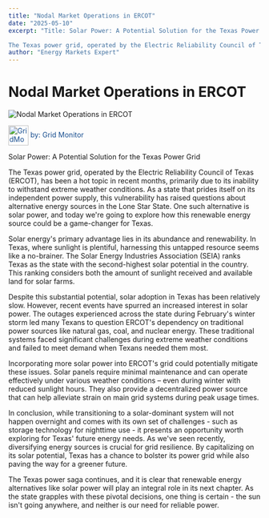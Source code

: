 ```yaml
---
title: "Nodal Market Operations in ERCOT"
date: "2025-05-10"
excerpt: "Title: Solar Power: A Potential Solution for the Texas Power Grid

The Texas power grid, operated by the Electric Reliability Council of Texas (ERC..."
author: "Energy Markets Expert"
---
```


# Nodal Market Operations in ERCOT

![Nodal Market Operations in ERCOT](https://blog-images-folder.s3.eu-west-1.amazonaws.com/Nodal-Market-Operations-in-ERCOT.jpg)

<span style="color: #194f90; vertical-align: middle; display: inline;">
  <img src="../assets/gridMonitorAI-icon.png" alt="GridMonitor icon" width="40" style="vertical-align: middle; display: inline;"> by: Grid Monitor
</span>

 Solar Power: A Potential Solution for the Texas Power Grid

The Texas power grid, operated by the Electric Reliability Council of Texas (ERCOT), has been a hot topic in recent months, primarily due to its inability to withstand extreme weather conditions. As a state that prides itself on its independent power supply, this vulnerability has raised questions about alternative energy sources in the Lone Star State. One such alternative is solar power, and today we're going to explore how this renewable energy source could be a game-changer for Texas.

Solar energy's primary advantage lies in its abundance and renewability. In Texas, where sunlight is plentiful, harnessing this untapped resource seems like a no-brainer. The Solar Energy Industries Association (SEIA) ranks Texas as the state with the second-highest solar potential in the country. This ranking considers both the amount of sunlight received and available land for solar farms.

Despite this substantial potential, solar adoption in Texas has been relatively slow. However, recent events have spurred an increased interest in solar power. The outages experienced across the state during February's winter storm led many Texans to question ERCOT's dependency on traditional power sources like natural gas, coal, and nuclear energy. These traditional systems faced significant challenges during extreme weather conditions and failed to meet demand when Texans needed them most.

Incorporating more solar power into ERCOT's grid could potentially mitigate these issues. Solar panels require minimal maintenance and can operate effectively under various weather conditions – even during winter with reduced sunlight hours. They also provide a decentralized power source that can help alleviate strain on main grid systems during peak usage times.

In conclusion, while transitioning to a solar-dominant system will not happen overnight and comes with its own set of challenges - such as storage technology for nighttime use - it presents an opportunity worth exploring for Texas' future energy needs. As we've seen recently, diversifying energy sources is crucial for grid resilience. By capitalizing on its solar potential, Texas has a chance to bolster its power grid while also paving the way for a greener future.

The Texas power saga continues, and it is clear that renewable energy alternatives like solar power will play an integral role in its next chapter. As the state grapples with these pivotal decisions, one thing is certain - the sun isn't going anywhere, and neither is our need for reliable power.

